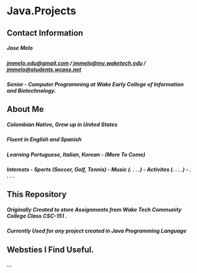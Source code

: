 # Java.Projects

## Contact Information
##### Jose Melo
##### jmmelo.edu@gmail.com / jmmelo@my.waketech.edu / jmmelo@students.wcpss.net
##### Senior - Computer Programming at Wake Early College of Information and Biotechnology.

## About Me
##### Colombian Native, Grew up in United States
##### Fluent in English and Spanish
##### Learning Portuguese, Italian, Korean - (More To Come)
##### Interests - Sports (Soccer, Golf, Tennis) - Music (. . . .) - Activites (. . . .) - . . . .

## This Repository
##### Originally Created to store Assignments from Wake Tech Community College Class CSC-151 .
##### Currently Used for any project created in Java Programming Language

## Websties I Find Useful.
##### ...
